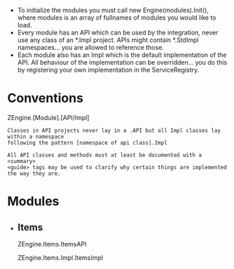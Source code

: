 - To initialize the modules you must call new Engine(modules).Init(), where modules is an array of fullnames of modules you would like to load.
- Every module has an API which can be used by the integration, never use any class of an *.Impl project.
  APIs might contain *.StdImpl namespaces... you are allowed to reference those.
- Each module also has an Impl which is the default implementation of the API. 
  All behaviour of the implementation can be overridden... you do this by registering your own implementation in the ServiceRegistry.

<h1> Conventions </h1>
<p>
	ZEngine.[Module].[API/Impl]

	Classes in API projects never lay in a .API but all Impl classes lay within a namespace 
	following the pattern [namespace of api class].Impl
	
	All API classes and methods must at least be documented with a <summary>
	<guide> tags may be used to clarify why certain things are implemented the way they are.
</p>

<h1> Modules </h1>
<ul>
	<li> 
		<h2> Items </h2>
		<p> ZEngine.Items.ItemsAPI </p>
		<p> ZEngine.Items.Impl.ItemsImpl </p>
	</li>
</ul>
